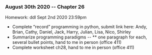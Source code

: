 ### August 30th 2020  -- Chapter 26
Homework: ddl Sept 2nd 2020 23:59pm
* Complete “record” programming in python, submit link here: Andy, Brian, Cathy, Daniel, Jack,  Harry, Julian,  Lisa, Nico, Shirley
* Summarize programming paradigms -- 
   ** one paragraph for each, several bullet points, hand to me in person (office 411) 
* Complete worksheet ch28, hand to me in person (office 411) 

